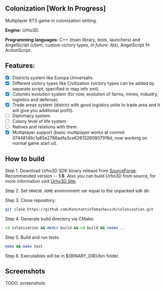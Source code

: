 ## Colonization [Work In Progress]
Multiplayer RTS game in colonization setting. 

**Engine:** Urho3D.

**Programming languages:** C++ (main library, tests, launchers) and AngelScript (client, custom victory types, *in future: AIs*), AngelScript **!=** ActionScript.

## Features:
- [x] Districts system like Europa Universalis.
- [x] Different victory types like Civilization (victory types can be added by separate script, specified in map info xml).
- [x] Colonies evolution system (for now, evolution of farms, mines, industry, logistics and defense).
- [x] Trade areas system (district with good logistics unite to trade area and it will give you additional profit).
- [ ] Diplomacy system.
- [ ] Colony level of life system.
- [ ] Natives and relations with them.
- [x] Multiplayer support (basic multiplayer works at commit 07448146c1a85e2766adfa3ce62613260807918d, now working on normal game start ui).

## How to build
Step 1. Download Urho3D SDK binary release from [SourceForge](https://sourceforge.net/projects/urho3d/files/Urho3D/). Recommended version -- **1.6**. Also you can build Urho3D from source, for more information visit [Urho3D Site](https://urho3d.github.io).

Step 2. Set `URHO3D_HOME` environment var equal to the unpacked sdk dir.

Step 3. Clone repository:
```bash
git clone https://github.com/KonstantinTomashevich/colonization.git
```
Step 4. Generate build directory via CMake:
```bash
cd colonization && mkdir build && cd build && cmake ..
```
Step 5. Build and run tests.
```bash
make && make test
```
Step 6. Executables will be in ${BINARY_DIR}/bin folder.

## Screenshots
TODO: screenshots
